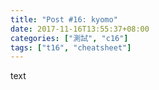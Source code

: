 ```yaml
---
title: "Post #16: kyomo"
date: 2017-11-16T13:55:37+08:00
categories: ["測試", "c16"]
tags: ["t16", "cheatsheet"]
---
```


text

